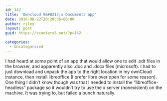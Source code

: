 ```yaml
---
id: 142
title: 'Owncloud 9&#8217;s Documents app'
date: 2016-08-22T20:20:36+00:00
author: riley
layout: post
guid: https://scooterx3.net/?p=142

categories:
  - Uncategorized
---
```

I had heard at some point of an app that would allow one to edit .odt files in the browser, and apparently also .doc and .docx files (microsoft). I had to just download and unpack the app to the right location in my ownCloud instance, then install libreoffice (I prefer libre over open for some reason). One thing I didn&#8217;t know though was that I needed to install the &#8220;libreoffice-headless&#8221; package so it wouldn&#8217;t try to use the x server (nonexistent) on the machine. It was trying to, but failed a bunch naturally.